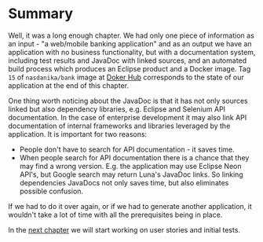# Summary

Well, it was a long enough chapter. We had only one piece of information as an input - "a web/mobile banking application" and as an output we have an application with no business functionality, but with a documentation system, including test results and JavaDoc with linked sources, and an automated build process which produces an Eclipse product and a Docker image. 
Tag ``15`` of ``nasdanika/bank`` image at [Doker Hub](https://hub.docker.com/r/nasdanika/bank/) corresponds to the state of our application at the end of this chapter. 

One thing worth noticing about the JavaDoc is that it has not only sources linked but also dependency libraries, e.g. Eclipse and Selenium API documentation. In the case of enterprise development it may also link API documentation of internal frameworks and libraries leveraged by the application. It is important for two reasons:
* People don't have to search for API documentation - it saves time.
* When people search for API documentation there is a chance that they may find a wrong version. E.g. the application may use Eclipse Neon API's, but Google search may return Luna's JavaDoc links. So linking dependencies JavaDocs not only saves time, but also eliminates possible confusion.  

If we had to do it over again, or if we had to generate another application, it wouldn't take a lot of time with all the prerequisites being in place.

In the [next chapter](../chapter-1-user-stories/README.md) we will start working on user stories and initial tests.  